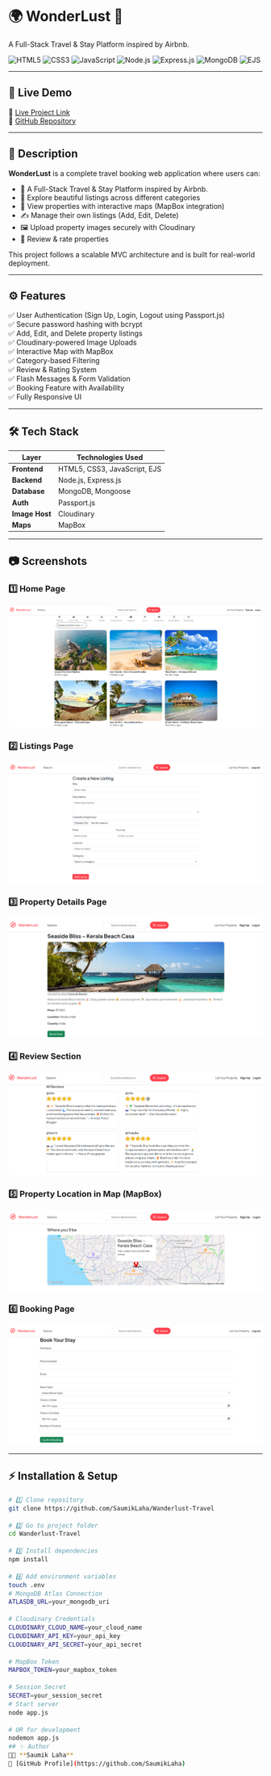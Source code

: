 # 🌍 WonderLust 🏡  
A Full-Stack Travel & Stay Platform inspired by Airbnb.

![HTML5](https://img.shields.io/badge/HTML5-E34F26?style=flat-square&logo=html5&logoColor=white)
![CSS3](https://img.shields.io/badge/CSS3-1572B6?style=flat-square&logo=css3&logoColor=white)
![JavaScript](https://img.shields.io/badge/JavaScript-F7DF1E?style=flat-square&logo=javascript&logoColor=black)
![Node.js](https://img.shields.io/badge/Node.js-339933?style=flat-square&logo=nodedotjs&logoColor=white)
![Express.js](https://img.shields.io/badge/Express.js-000000?style=flat-square&logo=express&logoColor=white)
![MongoDB](https://img.shields.io/badge/MongoDB-4EA94B?style=flat-square&logo=mongodb&logoColor=white)
![EJS](https://img.shields.io/badge/EJS-8C8C8C?style=flat-square&logo=javascript&logoColor=white)

---

## 🚀 Live Demo  
🔗 [Live Project Link](https://wanderlust-travel-kq1k.onrender.com/listings)  
🔗 [GitHub Repository](https://github.com/SaumikLaha/Wanderlust-Travel)

---

## 📌 Description  
**WonderLust** is a complete travel booking web application where users can:
- 🏡 A Full-Stack Travel & Stay Platform inspired by Airbnb.
- 🏡 Explore beautiful listings across different categories  
- 📍 View properties with interactive maps (MapBox integration)  
- ✍️ Manage their own listings (Add, Edit, Delete)  
- 🖼️ Upload property images securely with Cloudinary  
- 💬 Review & rate properties  

This project follows a scalable MVC architecture and is built for real-world deployment.

---

## ⚙️ Features  

✅ User Authentication (Sign Up, Login, Logout using Passport.js)  
✅ Secure password hashing with bcrypt  
✅ Add, Edit, and Delete property listings  
✅ Cloudinary-powered Image Uploads  
✅ Interactive Map with MapBox  
✅ Category-based Filtering  
✅ Review & Rating System  
✅ Flash Messages & Form Validation  
✅ Booking Feature with Availability  
✅ Fully Responsive UI  

---

## 🛠 Tech Stack  

| Layer         | Technologies Used                     |
|---------------|----------------------------------------|
| **Frontend**  | HTML5, CSS3, JavaScript, EJS           |
| **Backend**   | Node.js, Express.js                    |
| **Database**  | MongoDB, Mongoose                      |
| **Auth**      | Passport.js                            |
| **Image Host**| Cloudinary                             |
| **Maps**      | MapBox                                 |

---

## 📷 Screenshots  

### 1️⃣ Home Page  
![Home](screenshots/home.png)

### 2️⃣ Listings Page  
![Listings](screenshots/listings.png)

### 3️⃣ Property Details Page  
![Property](screenshots/property.png)

### 4️⃣ Review Section  
![Reviews](screenshots/review.png)

### 5️⃣ Property Location in Map (MapBox)  
![Map](screenshots/mapbox.png)

### 6️⃣ Booking Page  
![Booking](screenshots/booking.png)

---

## ⚡ Installation & Setup  

```bash
# 1️⃣ Clone repository
git clone https://github.com/SaumikLaha/Wanderlust-Travel

# 2️⃣ Go to project folder
cd Wanderlust-Travel

# 3️⃣ Install dependencies
npm install

# 4️⃣ Add environment variables
touch .env
# MongoDB Atlas Connection
ATLASDB_URL=your_mongodb_uri

# Cloudinary Credentials
CLOUDINARY_CLOUD_NAME=your_cloud_name
CLOUDINARY_API_KEY=your_api_key
CLOUDINARY_API_SECRET=your_api_secret

# MapBox Token
MAPBOX_TOKEN=your_mapbox_token

# Session Secret
SECRET=your_session_secret
# Start server
node app.js

# OR for development
nodemon app.js
## ✨ Author  
👨‍💻 **Saumik Laha**  
🔗 [GitHub Profile](https://github.com/SaumikLaha)
